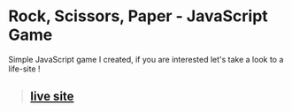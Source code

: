 # Rock, Scissors, Paper - JavaScript Game

Simple JavaScript game I created, if you are interested let's take a look to a life-site !

> ## [live site](http://google.com)